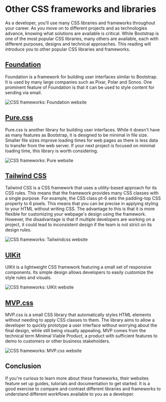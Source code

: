 # Other CSS frameworks and libraries

As a developer, you'll use many CSS libraries and frameworks throughout your career. As you move on to different projects and as technologies advance, knowing what solutions are available is critical. While Bootstrap is one of the most popular CSS libraries, many others are available, each with different purposes, designs and technical approaches. This reading will introduce you to other popular CSS libraries and frameworks.

## [Foundation](https://get.foundation)

Foundation is a framework for building user interfaces similar to Bootstrap. It is used by many large companies such as Pixar, Polar and Sonos. One prominent feature of Foundation is that it can be used to style content for sending via email.

![CSS frameworks: Foundation website](https://d3c33hcgiwev3.cloudfront.net/imageAssetProxy.v1/foslwC8wROOLJcAvMITjaA_d6da1727d66f4cd8bc1808a1c11e9fe1_foundation_css.png?expiry=1746748800000&hmac=vdFsn5b76zp5sVWCrhK1EbH3aciF-fKvXy8PuEDR83A)

## [Pure.css](https://pure-css.github.io)

Pure.css is another library for building user interfaces. While it doesn't have as many features as Bootstrap, it is designed to be minimal in file size. Smaller file sizes improve loading times for web pages as there is less data to transfer from the web server. If your next project is focused on minimal loading time, this library is worth considering.

![CSS frameworks: Pure website](https://d3c33hcgiwev3.cloudfront.net/imageAssetProxy.v1/6gnbSAZ0Qz2J20gGdHM9jQ_9aa03238128e440fad05631d074a1ee1_pure_css.png?expiry=1746748800000&hmac=qukXVnPgB8wDTkfGqWQ63M5iHdcY804RESzDMunFir0)

## [Tailwind CSS](https://tailwindcss.com)

Tailwind CSS is a CSS framework that uses a utility-based approach for its CSS rules. This means that the framework provides many CSS classes with a single purpose. For example, the CSS class pt-6 sets the padding-top CSS property to 6 pixels. This means that you can be precise in applying styling to your HTML without writing CSS. The advantage to this is that it is more flexible for customizing your webpage's design using the framework. However, the disadvantage is that if multiple developers are working on a project, it could lead to inconsistent design if the team is not strict on its design rules.

![CSS frameworks: Tailwindcss website](https://d3c33hcgiwev3.cloudfront.net/imageAssetProxy.v1/GV70oZyoQN6e9KGcqHDeCg_48f4a5e47e554a9ba7b1e91e54c199e1_tailwind_css.png?expiry=1746748800000&hmac=5S0HpNhKWVG1MmWnXQp2GljpdsrRziuoZqxNG9zYvNI)

## [UIKit](https://getuikit.com)

UIKit is a lightweight CSS framework featuring a small set of responsive components. Its simple design allows developers to easily customize the style rules and visuals.

![CSS frameworks: UIKit website](https://d3c33hcgiwev3.cloudfront.net/imageAssetProxy.v1/6YbWaiJrQbCG1moiayGwIg_1ce6122a4b264eb5b6bb66454dbec4e1_uikit_css.png?expiry=1746748800000&hmac=PezCW5bSsRNHQESlx7nrSRMIfkXjbhWISqQU5eYauUE)

## [MVP.css](https://andybrewer.github.io/mvp/)

MVP.css is a small CSS library that automatically styles HTML elements without needing to apply CSS classes to them. The library aims to allow a developer to quickly prototype a user interface without worrying about the final design, while still being visually appealing. MVP comes from the technical term Minimal Viable Product, a product with sufficient features to demo to customers or other business stakeholders.

![CSS frameworks: MVP.css website](https://d3c33hcgiwev3.cloudfront.net/imageAssetProxy.v1/gAYcWB16TrqGHFgdek66zg_67d37bca7b964cdfbad348969633bde1_mvp_css.png?expiry=1746748800000&hmac=E9Sij4QBQn5TX4pKwYJxHCruLNrv-0wzpw64UUiZuc0)

## Conclusion

If you're curious to learn more about these frameworks, their websites feature set up guides, tutorials and documentation to get started. It is a good exercise to compare and contrast different libraries and frameworks to understand different workflows available to you as a developer.
